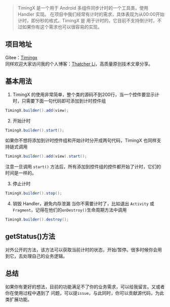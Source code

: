 > TimingX 是一个用于 Android 多组件同步计时的一个工具类，使用 Handler 实现。
在项目中我们经常有计时的需求，具体表现为从00:00开始计时，即分秒的格式。TimingX 是
用于计时的，它目前不支持倒计时，不过如果你有这个需求也可以很容易的实现。

## 项目地址
Gitee：[Timingx](https://gitee.com/lishu1108/android_study/blob/master/helper/src/main/java/cn/blogss/helper/TimingX.java) <br>
同样欢迎大家访问我的个人博客：[Thatcher Li](www.blogss.cn)，高质量原创技术文章分享。

## 基本用法
1. TimingX 的使用非常简单，整个类的源码不到200行，当一个控件要显示计时，只需要下面一句代码即可添加到计时控件组
```java
TimingX.builder().add(view);
```

2. 开始计时
```java
TimingX.builder().start();
```
如果你不想将添加到计时控件组和开始计时分开成两句代码，TimingX 也同样支持链式调用
```java
TimingX.builder().add(view).start();
```
注意一旦调用 `start()` 方法后，所有添加到控件组的控件都开始了计时，它们的时间是一样的。

3. 停止计时
```java
TimingX.builder().stop();
```
4. 销毁 Handler，避免内存泄漏
当你不需要计时了，比如退出 `Activity` 或 `Fragment`，记得在他们的`onDestroy()`生命周期方法中调用
```java
TimingX.builder().destroy();
```

## getStatus()方法
对外公开的方法，该方法可以获取当前计时的状态，开始/暂停。很多时候你会用到它，去处理自己的业务逻辑。

## 总结
如果你有更好的想法，目前的功能满足不了你的业务需求，可以给我留言。又或者你在使用过程中遇到了
问题，可以提`issue`，与此同时，你可以贡献源代码，为此类扩展功能。